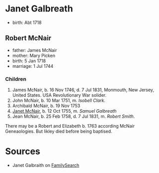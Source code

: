 # Janet Galbreath

- birth: Abt 1718

## Robert McNair

- father: James McNair
- mother: Mary Picken
- birth: 5 Jan 1718
- marriage: 1 Jul 1744

### Children

1. James McNair, b. 16 Nov 1746, d. 7 Jul 1831, Monmouth, New Jersey, United States.  USA Revolutionary War solider.
2. John McNair, b. 10 Mar 1751, m. *Isobell Clark*.
3. Archibald McNair, b. 19 Nov 1753
4. [Janet McNair](galbreath-samuel-1736.md), b. 12 Oct 1755, m. *Samuel Galbreath*
5. Jean McNair, b. 25 Feb 1758, d. 7 Jul 1831, m. *Robert Smith*.

There may be a Robert and Elizabeth b. 1763 according McNair Geneaologies.  But likley died before being baptised.

# Sources

- Janet Galbraith on [FamilySearch](https://www.familysearch.org/tree/person/details/2MT3-K3W)
